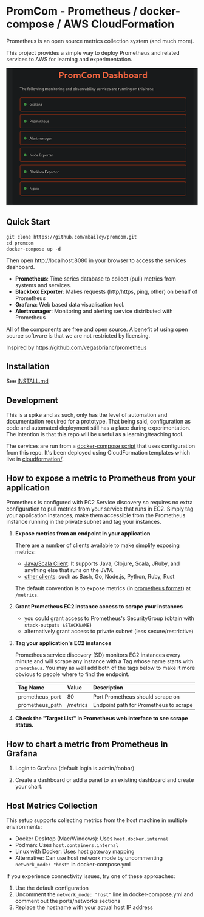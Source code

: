 # PromCom - Prometheus / docker-compose / AWS CloudFormation

Prometheus is an open source metrics collection system (and much more).

This project provides a simple way to deploy Prometheus and related services to AWS
for learning and experimentation.

![Dashboard overview showing Prometheus, Grafana, and other monitoring services](assets/dashboard-overview.png)

## Quick Start

```shell
git clone https://github.com/mbailey/promcom.git
cd promcom
docker-compose up -d
```

Then open http://localhost:8080 in your browser to access the services dashboard.

- **Prometheus**: Time series database to collect (pull) metrics from systems and services.
- **Blackbox Exporter**: Makes requests (http/https, ping, other) on behalf of Prometheus
- **Grafana**: Web based data visualisation tool.
- **Alertmanager**: Monitoring and alerting service distributed with Prometheus

All of the components are free and open source. A benefit of using open source
software is that we are not restricted by licensing.

Inspired by <https://github.com/vegasbrianc/prometheus>

## Installation

See [INSTALL.md](INSTALL.md)

## Development

This is a spike and as such, only has the level of automation and documentation
required for a prototype. That being said, configuration as code and automated
deployment still has a place during experimentation. The intention is that this
repo will be useful as a learning/teaching tool.

The services are run from a [docker-compose script](docker-compose.yml) that
uses configuration from this repo. It's been deployed using CloudFormation
templates which live in [cloudformation/](cloudformation).

## How to expose a metric to Prometheus from your application

Prometheus is configured with EC2 Service discovery so requires no extra configuration to
pull metrics from your service that runs in EC2. Simply tag your application instances,
make them accessible from the Prometheus instance running in the private subnet and tag
your instances.

1. **Expose metrics from an endpoint in your application**

    There are a number of clients available to make simplify exposing metrics:
      - [Java/Scala Client][java-client]: It supports Java, Clojure, Scala, JRuby, and anything else that runs on the JVM.
      - [other clients][other-clients]: such as Bash, Go, Node.js, Python, Ruby, Rust

    The default convention is to expose metrics (in [prometheus format][prom-format]) at `/metrics`.

1. **Grant Prometheus EC2 instance access to scrape your instances**

   - you could grant access to Prometheus's SecurityGroup (obtain with `stack-outputs $STACKNAME`)
   - alternatively grant access to private subnet (less secure/restrictive)

1. **Tag your application's EC2 instances**

    Prometheus service discovery (SD) monitors EC2 instances every minute and will
    scrape any instance with a Tag whose name starts with `prometheus`. You may as
    well add both of the tags below to make it more obvious to people where to find the endpoint.

    Tag Name        | Value    | Description
    ---             | ---      | ---
    prometheus_port | 80       | Port Prometheus should scrape on
    prometheus_path | /metrics | Endpoint path for Prometheus to scrape

1. **Check the "Target List" in Prometheus web interface to see scrape status.**

## How to chart a metric from Prometheus in Grafana

1. Login to Grafana (default login is admin/foobar)

1. Create a dashboard or add a panel to an existing dashboard and create your chart.

[java-client]: https://github.com/prometheus/client_java
[other-clients]: https://prometheus.io/docs/instrumenting/clientlibs/
[prom-format]: https://github.com/prometheus/docs/blob/master/content/docs/instrumenting/exposition_formats.md
## Host Metrics Collection
This setup supports collecting metrics from the host machine in multiple environments:

- Docker Desktop (Mac/Windows): Uses `host.docker.internal`
- Podman: Uses `host.containers.internal`
- Linux with Docker: Uses host gateway mapping
- Alternative: Can use host network mode by uncommenting `network_mode: "host"` in docker-compose.yml

If you experience connectivity issues, try one of these approaches:
1. Use the default configuration
2. Uncomment the `network_mode: "host"` line in docker-compose.yml and comment out the ports/networks sections
3. Replace the hostname with your actual host IP address
